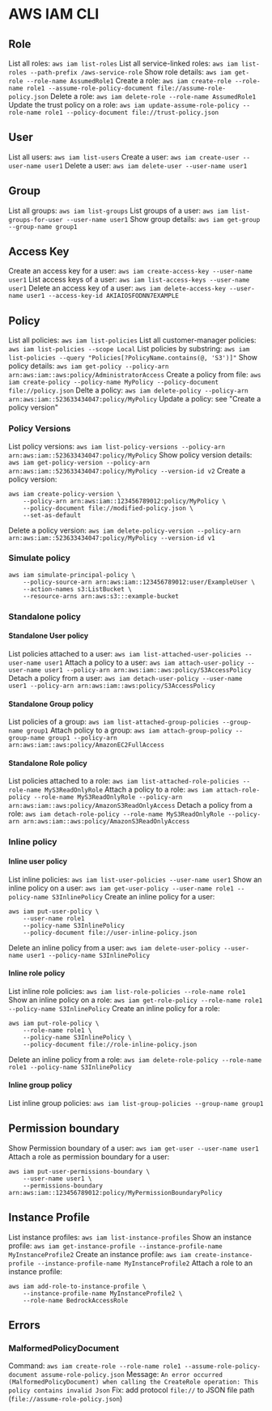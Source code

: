 # AWS IAM CLI

## Role
List all roles: `aws iam list-roles`
List all service-linked roles: `aws iam list-roles --path-prefix /aws-service-role`
Show role details: `aws iam get-role --role-name AssumedRole1`
Create a role: `aws iam create-role --role-name role1 --assume-role-policy-document file://assume-role-policy.json`
Delete a role: `aws iam delete-role --role-name AssumedRole1`
Update the trust policy on a role: `aws iam update-assume-role-policy --role-name role1 --policy-document file://trust-policy.json`

## User
List all users: `aws iam list-users`
Create a user: `aws iam create-user --user-name user1`
Delete a user: `aws iam delete-user --user-name user1`

## Group
List all groups: `aws iam list-groups`
List groups of a user: `aws iam list-groups-for-user --user-name user1`
Show group details: `aws iam get-group --group-name group1`

## Access Key
Create an access key for a user: `aws iam create-access-key --user-name user1`
List access keys of a user: `aws iam list-access-keys --user-name user1`
Delete an access key of a user: `aws iam delete-access-key --user-name user1 --access-key-id AKIAIOSFODNN7EXAMPLE`

## Policy
List all policies: `aws iam list-policies`
List all customer-manager policies: `aws iam list-policies --scope Local`
List policies by substring: `aws iam list-policies --query "Policies[?PolicyName.contains(@, 'S3')]"`
Show policy details: `aws iam get-policy --policy-arn arn:aws:iam::aws:policy/AdministratorAccess`
Create a policy from file: `aws iam create-policy --policy-name MyPolicy --policy-document file://policy.json`
Delte a policy: `aws iam delete-policy --policy-arn arn:aws:iam::523633434047:policy/MyPolicy`
Update a policy: see "Create a policy version"

### Policy Versions
List policy versions: `aws iam list-policy-versions --policy-arn arn:aws:iam::523633434047:policy/MyPolicy`
Show policy version details: `aws iam get-policy-version --policy-arn arn:aws:iam::523633434047:policy/MyPolicy --version-id v2`
Create a policy version: 
```shell
aws iam create-policy-version \
    --policy-arn arn:aws:iam::123456789012:policy/MyPolicy \
    --policy-document file://modified-policy.json \
    --set-as-default
```
Delete a policy version: `aws iam delete-policy-version --policy-arn arn:aws:iam::523633434047:policy/MyPolicy --version-id v1`

### Simulate policy
```shell
aws iam simulate-principal-policy \
    --policy-source-arn arn:aws:iam::123456789012:user/ExampleUser \
    --action-names s3:ListBucket \
    --resource-arns arn:aws:s3:::example-bucket
```

### Standalone policy
#### Standalone User policy
List policies attached to a user: `aws iam list-attached-user-policies --user-name user1`
Attach a policy to a user: `aws iam attach-user-policy --user-name user1 --policy-arn arn:aws:iam::aws:policy/S3AccessPolicy`
Detach a policy from a user: `aws iam detach-user-policy --user-name user1 --policy-arn arn:aws:iam::aws:policy/S3AccessPolicy`

#### Standalone Group policy
List policies of a group: `aws iam list-attached-group-policies --group-name group1`
Attach policy to a group: `aws iam attach-group-policy --group-name group1 --policy-arn arn:aws:iam::aws:policy/AmazonEC2FullAccess`

#### Standalone Role policy
List policies attached to a role: `aws iam list-attached-role-policies --role-name MyS3ReadOnlyRole`
Attach a policy to a role: `aws iam attach-role-policy --role-name MyS3ReadOnlyRole --policy-arn arn:aws:iam::aws:policy/AmazonS3ReadOnlyAccess`
Detach a policy from a role: `aws iam detach-role-policy --role-name MyS3ReadOnlyRole --policy-arn arn:aws:iam::aws:policy/AmazonS3ReadOnlyAccess`

### Inline policy

#### Inline user policy
List inline policies: `aws iam list-user-policies --user-name user1`
Show an inline policy on a user: `aws iam get-user-policy --user-name role1 --policy-name S3InlinePolicy`
Create an inline policy for a user:
```shell
aws iam put-user-policy \
    --user-name role1 
    --policy-name S3InlinePolicy 
    --policy-document file://user-inline-policy.json
```
Delete an inline policy from a user: `aws iam delete-user-policy --user-name user1 --policy-name S3InlinePolicy`

#### Inline role policy
List inline role policies: `aws iam list-role-policies --role-name role1`
Show an inline policy on a role: `aws iam get-role-policy --role-name role1 --policy-name S3InlinePolicy`
Create an inline policy for a role:
```shell
aws iam put-role-policy \
    --role-name role1 \
    --policy-name S3InlinePolicy \
    --policy-document file://role-inline-policy.json
```
Delete an inline policy from a role: `aws iam delete-role-policy --role-name role1 --policy-name S3InlinePolicy`

#### Inline group policy
List inline group policies: `aws iam list-group-policies --group-name group1`

## Permission boundary
Show Permission boundary of a user: `aws iam get-user --user-name user1`
Attach a role as permission boundary for a user:
```shell
aws iam put-user-permissions-boundary \
    --user-name user1 \
    --permissions-boundary arn:aws:iam::123456789012:policy/MyPermissionBoundaryPolicy
```

## Instance Profile
List instance profiles: `aws iam list-instance-profiles`
Show an instance profile: `aws iam get-instance-profile --instance-profile-name MyInstanceProfile2`
Create an instance profile: `aws iam create-instance-profile --instance-profile-name MyInstanceProfile2`
Attach a role to an instance profile: 
```shell
aws iam add-role-to-instance-profile \
    --instance-profile-name MyInstanceProfile2 \
    --role-name BedrockAccessRole
```

## Errors
### MalformedPolicyDocument
Command: `aws iam create-role --role-name role1 --assume-role-policy-document assume-role-policy.json`
Message: `An error occurred (MalformedPolicyDocument) when calling the CreateRole operation: This policy contains invalid Json`
Fix: add protocol `file://` to JSON file path (`file://assume-role-policy.json`)
